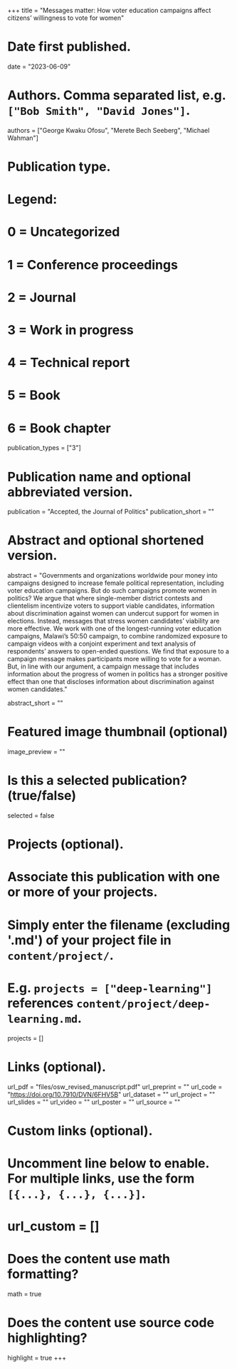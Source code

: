 +++
title = "Messages matter: How voter education campaigns affect citizens’ willingness to vote for women"

# Date first published.
date = "2023-06-09"

# Authors. Comma separated list, e.g. `["Bob Smith", "David Jones"]`.
authors = ["George Kwaku Ofosu", "Merete Bech Seeberg", "Michael Wahman"]

# Publication type.
# Legend:
# 0 = Uncategorized
# 1 = Conference proceedings
# 2 = Journal
# 3 = Work in progress
# 4 = Technical report
# 5 = Book
# 6 = Book chapter
publication_types = ["3"]

# Publication name and optional abbreviated version.
publication = "Accepted, the Journal of Politics"
publication_short = ""

# Abstract and optional shortened version.
abstract = "Governments and organizations worldwide pour money into campaigns designed to increase female political representation, including voter education campaigns. But do such campaigns promote women in politics? We argue that where single-member district contests and clientelism incentivize voters to support viable candidates, information about discrimination against women can undercut support for women in elections. Instead, messages that stress women candidates’ viability are more effective. We work with one of the longest-running voter education campaigns, Malawi’s 50:50 campaign, to combine randomized exposure to campaign videos with a conjoint experiment and text analysis of respondents’ answers to open-ended questions. We find that exposure to a campaign message makes participants more willing to vote for a woman. But, in line with our argument, a campaign message that includes information about the progress of women in politics has a stronger positive effect than one that discloses information about discrimination against women candidates."

abstract_short = ""

# Featured image thumbnail (optional)
image_preview = ""

# Is this a selected publication? (true/false)
selected = false

# Projects (optional).
#   Associate this publication with one or more of your projects.
#   Simply enter the filename (excluding '.md') of your project file in `content/project/`.
#   E.g. `projects = ["deep-learning"]` references `content/project/deep-learning.md`.
projects = []

# Links (optional).
url_pdf = "files/osw_revised_manuscript.pdf"
url_preprint = ""
url_code = "https://doi.org/10.7910/DVN/6FHV5B"
url_dataset = ""
url_project = ""
url_slides = ""
url_video = ""
url_poster = ""
url_source = ""

# Custom links (optional).
#   Uncomment line below to enable. For multiple links, use the form `[{...}, {...}, {...}]`.
# url_custom = []

# Does the content use math formatting?
math = true

# Does the content use source code highlighting?
highlight = true
+++
